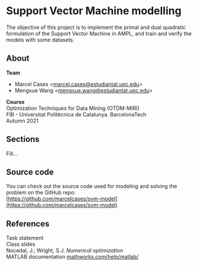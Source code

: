# Support Vector Machine modelling

The objective of this project is to implement the primal and dual quadratic formulation of the Support Vector Machine in AMPL, and train and verify the models with some datasets.

## About

**Team**  
* Marcel Cases
&lt;marcel.cases@estudiantat.upc.edu&gt;
* Mengxue Wang
&lt;mengxue.wang@estudiantat.upc.edu&gt;

**Course**  
Optimization Techniques for Data Mining (OTDM-MIRI)  
FIB - Universitat Politècnica de Catalunya. BarcelonaTech  
Autumn 2021 

## Sections

Fill...

## Source code

You can check out the source code used for modeling and solving the problem on the GitHub repo:  
[https://github.com/marcelcases/svm-model](https://github.com/marcelcases/svm-model)

## References

Task statement  
Class slides  
Nocedal, J.; Wright, S.J. *Numerical optimization*  
MATLAB documentation [mathworks.com/help/matlab/](https://mathworks.com/help/matlab/)  
